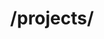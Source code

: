 ---
title: /projects/
position_number: 1.0
type: get
description: Получить список проектов
parameters:
  - name: sites
    content: Массив фильтрации
  - name: keywords
    content: Массив ключевых слов
  - name: start_from
    content: Получить проекты новее определенного id
content_markdown: |-
  Возвращает массив проектов относительно выбранных фильтров от новых к старым.

  Этот вызов вернет максимум 100 проектов
  {: .info }
left_code_blocks:
  - code_block: |-
      {
        "sites": [ // массивы фильтрации по биржам, категориям, бюджетам
          {
            "id" : 1, // id биржи
            "cat" : [1,2], // массив id картегорий
            "subcat" : [30,45], // массив id подкатегорий (Указывайте только подкатегории которые не входят в категории выше)
          },
          {
            "id" : 2, // id биржи
            "budgets" : { // массив фильтрации по бюджетам (ипользуется валюта биржи)
              "budget" : 300, // бюджет от
              "budget_to" : 1500, // бюджет до
              "budget_per_hour" : 15, // бюджет в час от
              "budget_per_hour_to" : 2000, // бюджет в час до
              "price_per_symbol" : 10 // бюджет за 1000 знаков (только для контентных бирж)
            }
          }
        ],
        "keywords" : ["html", "web"], // массив с включевыми словами или словосочетаниями
        "start_from" : 1622644515080 // получить проекты новее id
      }
    title: Пример массива тела запроса
    language: php
right_code_blocks:
  - code_block: |2-
      [
        {
          "id": "1622729542595",
          "name": "MVP product using Betfair API",
          "text": "I'm looking for someone who can build an MVP product which uses the Betfair API. The product would be a web app that uses the Betfair API to obtain odds and then add to betslip in betfair to place the bets. First off I need to know if my idea is viable and can be achieved. Then to build an MVP to test it works.",
          "budgets": {
            "budget": "1000",
            "budget_to": "0",
            "budget_per_hour": "0",
            "budget_per_hour_to": "0",
            "price_per_symbol": "0"
          },
          "website": {
            "id": "8",
            "name": "Upwork.com",
            "logo": "https://jobned.com/img/sites/upwork.png",
            "currency": "$",
            "category": {
                "id": "74",
                "name": "Web, Mobile & Software Dev",
                "subcategory": {
                    "id": "1188",
                    "name": "Full Stack Development"
                }
            }
          },
          "link": "https://jobned.com/link/aHR0cHM6Ly93d3cudXB3b3JrLmNvbS9qb2JzL01WUC1wcm9kdWN0LXVzaW5nLUJldGZhaXItQVBJXyU3RTAxYjkzNTJhNTUxZTJjZWVmZj9zb3VyY2U9cnNz",
          "timestamp": "1622729542"
        },
        {
          "id": "1622729477629",
          "name": "A product company is looking for a permanent React frontend developer",
          "text": "Codedo Limited is a provider of video streaming, transcoding, processing, live composition, storage and delivery solutions. We are looking for a React developer to extend our core team. Primary responsibility is the extension and continued development of a club sound-oriented product that we co-own, the product has ample venture backing and lots of traction. Initial tasks will consist of building out a React frontend for an Electron.js application (no Electron-specific skills needed), continuing with development of fan web interface.",
          "budgets": {
            "budget": "0",
            "budget_to": "0",
            "budget_per_hour": "25",
            "budget_per_hour_to": "45",
            "price_per_symbol": "0"
          },
          "website": {
            "id": "8",
            "name": "Upwork.com",
            "logo": "https://jobned.com/img/sites/upwork.png",
            "currency": "$",
            "category": {
                "id": "74",
                "name": "Web, Mobile & Software Dev",
                "subcategory": {
                    "id": "1186",
                    "name": "Front-End Development"
                }
            }
          },
          "link": "https://jobned.com/link/aHR0cHM6Ly93d3cudXB3b3JrLmNvbS9qb2JzL3Byb2R1Y3QtY29tcGFueS1sb29raW5nLWZvci1wZXJtYW5lbnQtUmVhY3QtZnJvbnRlbmQtZGV2ZWxvcGVyXyU3RTAxMmRiYjdlYTg4OGQyY2FlOD9zb3VyY2U9cnNz",
          "timestamp": "1622729477"
        },
      ]
    title: Response
    language: json
  - code_block: |2-
      {
        "error": "Projects not found"
      }
    title: Error
    language: json
---